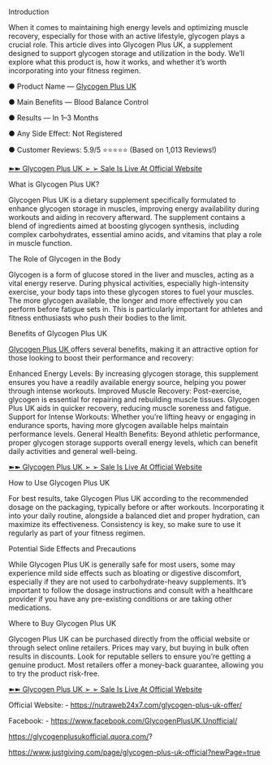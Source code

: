 Introduction

When it comes to maintaining high energy levels and optimizing muscle recovery, especially for those with an active lifestyle, glycogen plays a crucial role. This article dives into Glycogen Plus UK, a supplement designed to support glycogen storage and utilization in the body. We’ll explore what this product is, how it works, and whether it’s worth incorporating into your fitness regimen.

● Product Name — [Glycogen Plus UK](https://nutraweb24x7.com/glycogen-plus-uk-offer/)

● Main Benefits — Blood Balance Control

● Results — In 1–3 Months

● Any Side Effect: Not Registered

● Customer Reviews: 5.9/5 ⭐⭐⭐⭐⭐ (Based on 1,013 Reviews!)‍


[➽➽ Glycogen Plus UK ➢ ➢ Sale Is Live At Official Website
](https://nutraweb24x7.com/glycogen-plus-uk-offer/)

What is Glycogen Plus UK?

Glycogen Plus UK is a dietary supplement specifically formulated to enhance glycogen storage in muscles, improving energy availability during workouts and aiding in recovery afterward. The supplement contains a blend of ingredients aimed at boosting glycogen synthesis, including complex carbohydrates, essential amino acids, and vitamins that play a role in muscle function.

The Role of Glycogen in the Body

Glycogen is a form of glucose stored in the liver and muscles, acting as a vital energy reserve. During physical activities, especially high-intensity exercise, your body taps into these glycogen stores to fuel your muscles. The more glycogen available, the longer and more effectively you can perform before fatigue sets in. This is particularly important for athletes and fitness enthusiasts who push their bodies to the limit.

Benefits of Glycogen Plus UK

[Glycogen Plus UK ](https://www.facebook.com/GlycogenPlusUK.Unofficial/)offers several benefits, making it an attractive option for those looking to boost their performance and recovery:

Enhanced Energy Levels: By increasing glycogen storage, this supplement ensures you have a readily available energy source, helping you power through intense workouts.
Improved Muscle Recovery: Post-exercise, glycogen is essential for repairing and rebuilding muscle tissues. Glycogen Plus UK aids in quicker recovery, reducing muscle soreness and fatigue.
Support for Intense Workouts: Whether you’re lifting heavy or engaging in endurance sports, having more glycogen available helps maintain performance levels.
General Health Benefits: Beyond athletic performance, proper glycogen storage supports overall energy levels, which can benefit daily activities and general well-being.

[➽➽ Glycogen Plus UK ➢ ➢ Sale Is Live At Official Website](https://nutraweb24x7.com/glycogen-plus-uk-offer/)

How to Use Glycogen Plus UK

For best results, take Glycogen Plus UK according to the recommended dosage on the packaging, typically before or after workouts. Incorporating it into your daily routine, alongside a balanced diet and proper hydration, can maximize its effectiveness. Consistency is key, so make sure to use it regularly as part of your fitness regimen.

Potential Side Effects and Precautions

While Glycogen Plus UK is generally safe for most users, some may experience mild side effects such as bloating or digestive discomfort, especially if they are not used to carbohydrate-heavy supplements. It’s important to follow the dosage instructions and consult with a healthcare provider if you have any pre-existing conditions or are taking other medications.

Where to Buy Glycogen Plus UK

Glycogen Plus UK can be purchased directly from the official website or through select online retailers. Prices may vary, but buying in bulk often results in discounts. Look for reputable sellers to ensure you’re getting a genuine product. Most retailers offer a money-back guarantee, allowing you to try the product risk-free.

[➽➽ Glycogen Plus UK ➢ ➢ Sale Is Live At Official Website](https://nutraweb24x7.com/glycogen-plus-uk-offer/)


Official Website: - https://nutraweb24x7.com/glycogen-plus-uk-offer/

Facebook: - https://www.facebook.com/GlycogenPlusUK.Unofficial/

https://glycogenplusukofficial.quora.com/?

https://www.justgiving.com/page/glycogen-plus-uk-official?newPage=true
